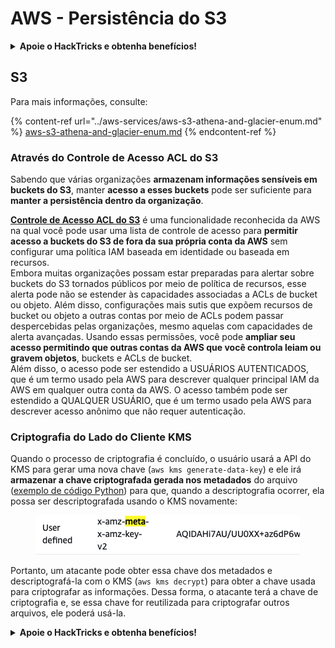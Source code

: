 # AWS - Persistência do S3

<details>

<summary><strong>Apoie o HackTricks e obtenha benefícios!</strong></summary>

* Se você deseja ver sua **empresa anunciada no HackTricks** ou se deseja acessar a **versão mais recente do PEASS ou baixar o HackTricks em PDF**, verifique os [**PLANOS DE ASSINATURA**](https://github.com/sponsors/carlospolop)!
* Adquira o [**swag oficial do PEASS & HackTricks**](https://peass.creator-spring.com)
* Descubra [**The PEASS Family**](https://opensea.io/collection/the-peass-family), nossa coleção exclusiva de [**NFTs**](https://opensea.io/collection/the-peass-family)
* **Junte-se ao** 💬 [**grupo Discord**](https://discord.gg/hRep4RUj7f) ou ao [**grupo Telegram**](https://t.me/peass) ou **siga-me** no **Twitter** 🐦 [**@carlospolopm**](https://twitter.com/carlospolopm)**.**
* **Compartilhe seus truques de hacking enviando PRs para os repositórios do** [**HackTricks**](https://github.com/carlospolop/hacktricks) e [**HackTricks Cloud**](https://github.com/carlospolop/hacktricks-cloud) no GitHub.

</details>

## S3

Para mais informações, consulte:

{% content-ref url="../aws-services/aws-s3-athena-and-glacier-enum.md" %}
[aws-s3-athena-and-glacier-enum.md](../aws-services/aws-s3-athena-and-glacier-enum.md)
{% endcontent-ref %}

### Através do Controle de Acesso ACL do S3

Sabendo que várias organizações **armazenam informações sensíveis em buckets do S3**, manter **acesso a esses buckets** pode ser suficiente para **manter a persistência dentro da organização**.

[**Controle de Acesso ACL do S3**](https://docs.aws.amazon.com/AmazonS3/latest/userguide/acl-overview.html) é uma funcionalidade reconhecida da AWS na qual você pode usar uma lista de controle de acesso para **permitir acesso a buckets do S3 de fora da sua própria conta da AWS** sem configurar uma política IAM baseada em identidade ou baseada em recursos.\
Embora muitas organizações possam estar preparadas para alertar sobre buckets do S3 tornados públicos por meio de política de recursos, esse alerta pode não se estender às capacidades associadas a ACLs de bucket ou objeto. Além disso, configurações mais sutis que expõem recursos de bucket ou objeto a outras contas por meio de ACLs podem passar despercebidas pelas organizações, mesmo aquelas com capacidades de alerta avançadas. Usando essas permissões, você pode **ampliar seu acesso permitindo que outras contas da AWS que você controla leiam ou gravem objetos**, buckets e ACLs de bucket.\
Além disso, o acesso pode ser estendido a USUÁRIOS AUTENTICADOS, que é um termo usado pela AWS para descrever qualquer principal IAM da AWS em qualquer outra conta da AWS. O acesso também pode ser estendido a QUALQUER USUÁRIO, que é um termo usado pela AWS para descrever acesso anônimo que não requer autenticação.

### Criptografia do Lado do Cliente KMS

Quando o processo de criptografia é concluído, o usuário usará a API do KMS para gerar uma nova chave (`aws kms generate-data-key`) e ele irá **armazenar a chave criptografada gerada nos metadados** do arquivo ([exemplo de código Python](https://aioboto3.readthedocs.io/en/latest/cse.html#how-it-works-kms-managed-keys)) para que, quando a descriptografia ocorrer, ela possa ser descriptografada usando o KMS novamente:&#x20;

<figure><img src="../../../.gitbook/assets/image (1) (1) (1) (3) (1).png" alt=""><figcaption></figcaption></figure>

Portanto, um atacante pode obter essa chave dos metadados e descriptografá-la com o KMS (`aws kms decrypt`) para obter a chave usada para criptografar as informações. Dessa forma, o atacante terá a chave de criptografia e, se essa chave for reutilizada para criptografar outros arquivos, ele poderá usá-la.

<details>

<summary><strong>Apoie o HackTricks e obtenha benefícios!</strong></summary>

* Se você deseja ver sua **empresa anunciada no HackTricks** ou se deseja acessar a **versão mais recente do PEASS ou baixar o HackTricks em PDF**, verifique os [**PLANOS DE ASSINATURA**](https://github.com/sponsors/carlospolop)!
* Adquira o [**swag oficial do PEASS & HackTricks**](https://peass.creator-spring.com)
* Descubra [**The PEASS Family**](https://opensea.io/collection/the-peass-family), nossa coleção exclusiva de [**NFTs**](https://opensea.io/collection/the-peass-family)
* **Junte-se ao** 💬 [**grupo Discord**](https://discord.gg/hRep4RUj7f) ou ao [**grupo Telegram**](https://t.me/peass) ou **siga-me** no **Twitter** 🐦 [**@carlospolopm**](https://twitter.com/carlospolopm)**.**
* **Compartilhe seus truques de hacking enviando PRs para os repositórios do** [**HackTricks**](https://github.com/carlospolop/hacktricks) e [**HackTricks Cloud**](https://github.com/carlospolop/hacktricks-cloud) no GitHub.

</details>
